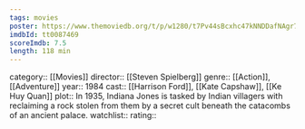 ```yaml
---
tags: movies
poster: https://www.themoviedb.org/t/p/w1280/t7Pv44sBcxhc47kNNDDafNAgr7Y.jpg
imdbId: tt0087469
scoreImdb: 7.5
length: 118 min
---
```


category:: [[Movies]]
director:: [[Steven Spielberg]]
genre:: [[Action]], [[Adventure]]
year:: 1984
cast:: [[Harrison Ford]], [[Kate Capshaw]], [[Ke Huy Quan]]
plot:: In 1935, Indiana Jones is tasked by Indian villagers with reclaiming a rock stolen from them by a secret cult beneath the catacombs of an ancient palace.
watchlist::
rating::
